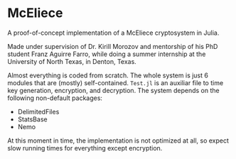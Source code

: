# McEliece
A proof-of-concept implementation of a McEliece cryptosystem in Julia.

Made under supervision of Dr. Kirill Morozov and mentorship of his PhD student Franz Aguirre Farro, while doing a
summer internship at the University of North Texas, in Denton, Texas.

Almost everything is coded from scratch. The whole system is just 6 modules that are (mostly) self-contained. `Test.jl` is an auxiliar file to time key generation, encryption, and decryption. The system depends on the following non-default packages:
- DelimitedFiles
- StatsBase
- Nemo

At this moment in time, the implementation is not optimized at all, so expect slow running times for everything except encryption.
